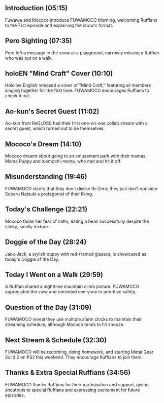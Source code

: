 ## Introduction (05:15)

Fuwawa and Mococo introduce FUWAMOCO Morning, welcoming Ruffians to the 71st episode and explaining the show's format.

## Pero Sighting (07:35)

Pero left a message in the snow at a playground, narrowly missing a Ruffian who was out on a walk.

## holoEN "Mind Craft" Cover (10:10)

Hololive English released a cover of "Mind Craft," featuring all members singing together for the first time. FUWAMOCO encourages Ruffians to check it out.

## Ao-kun's Secret Guest (11:02)

Ao-kun from ReGLOSS had their first one-on-one collab stream with a secret guest, which turned out to be themselves.

## Mococo's Dream (14:10)

Mococo dreamt about going to an amusement park with their mamas, Mama Puppy and Icomochi-mama, who met and hit it off.

## Misunderstanding (19:46)

FUWAMOCO clarify that they don't dislike Re:Zero; they just don't consider Subaru Natsuki a protagonist of their liking.

## Today's Challenge (22:21)

Mococo faces her fear of natto, eating a bean successfully despite the sticky, smelly texture.

## Doggie of the Day (28:24)

Jack-Jack, a stylish puppy with red-framed glasses, is showcased as today's Doggie of the Day.

## Today I Went on a Walk (29:59)

A Ruffian shared a nighttime mountain climb picture. FUWAMOCO appreciated the view and reminded everyone to prioritize safety.

## Question of the Day (31:09)

FUWAMOCO reveal they use multiple alarm clocks to maintain their streaming schedule, although Mococo tends to hit snooze.

## Next Stream & Schedule (32:30)

FUWAMOCO will be recording, doing homework, and starting Metal Gear Solid 2 on PS2 this weekend. They encourage Ruffians to join them.

## Thanks & Extra Special Ruffians (34:56)

FUWAMOCO thanks Ruffians for their participation and support, giving shoutouts to special Ruffians and expressing excitement for future episodes.
